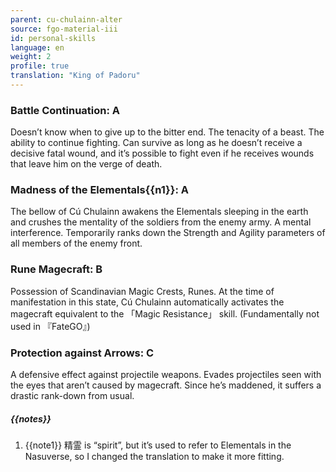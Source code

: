 ```yaml
---
parent: cu-chulainn-alter
source: fgo-material-iii
id: personal-skills
language: en
weight: 2
profile: true
translation: "King of Padoru"
---
```


### Battle Continuation: A

Doesn’t know when to give up to the bitter end. The tenacity of a beast.
The ability to continue fighting. Can survive as long as he doesn’t receive a decisive fatal wound, and it’s possible to fight even if he receives wounds that leave him on the verge of death.

### Madness of the Elementals{{n1}}: A

The bellow of Cú Chulainn awakens the Elementals sleeping in the earth and crushes the mentality of the soldiers from the enemy army. A mental interference.
Temporarily ranks down the Strength and Agility parameters of all members of the enemy front.

### Rune Magecraft: B

Possession of Scandinavian Magic Crests, Runes.
At the time of manifestation in this state, Cú Chulainn automatically activates the magecraft equivalent to the 「Magic Resistance」 skill.
(Fundamentally not used in 『FateGO』)

### Protection against Arrows: C

A defensive effect against projectile weapons.
Evades projectiles seen with the eyes that aren’t caused by magecraft.
Since he’s maddened, it suffers a drastic rank-down from usual.

##### {{notes}}

1. {{note1}} 精霊 is “spirit”, but it’s used to refer to Elementals in the Nasuverse, so I changed the translation to make it more fitting.
